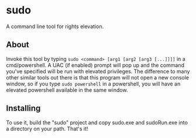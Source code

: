 # sudo
A command line tool for rights elevation.

## About
Invoke this tool by typing `sudo <command> [arg1 [arg2 [arg3 [...]]]]` in a cmd/powershell. A UAC (if enabled) prompt will pop up and the command you've specified will be run with elevated privileges.
The difference to many other similar tools out there is that this program will not open a new console window, so if you type `sudo powershell` in a powershell, you will have an elevated powershell available in the same window.

## Installing
To use it, build the "sudo" project and copy sudo.exe and sudoRun.exe into a directory on your path. That's it!
